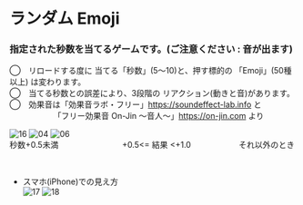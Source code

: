 # ランダム Emoji 
### 指定された秒数を当てるゲームです。(ご注意ください : 音が出ます)

◯　リロードする度に 当てる「秒数」(5〜10)と、押す標的の 「Emoji」(50種以上) は変わります。<br>
◯　当てる秒数との誤差により、3段階の リアクション(動きと音)があります。<br>
◯　効果音は「効果音ラボ・フリー」https://soundeffect-lab.info と<br>
　　　　　　「フリー効果音 On-Jin 〜音人〜」https://on-jin.com より<br>

![16](https://user-images.githubusercontent.com/67646107/130400790-3da4154e-0570-4ee2-a4f6-b6f74a01f6f2.png)
![04](https://user-images.githubusercontent.com/67646107/130400805-9fe924cc-8171-40f6-9c55-16a03a710e7c.png)
![06](https://user-images.githubusercontent.com/67646107/130400820-16b21ddd-d18a-463e-9c3f-bcfef1af7715.png)
<br>秒数+0.5未満　　　　　　　　+0.5<= 結果 <+1.0　　　　　　それ以外のとき

&nbsp; <br>

- スマホ(iPhone)での見え方<br>
![17](https://user-images.githubusercontent.com/67646107/130399439-c4bb8a84-148d-4cb1-9c32-c64edad95222.jpeg)
![18](https://user-images.githubusercontent.com/67646107/130399454-cb23a077-e549-4e8f-8fa2-d6e1fa5abd31.jpeg)

